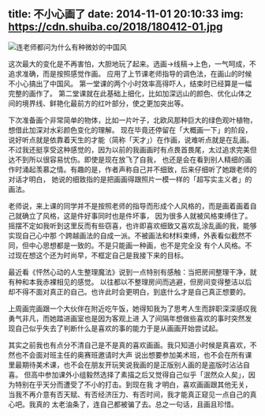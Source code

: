 title: 不小心画了
date: 2014-11-01 20:10:33
img: https://cdn.shuiba.co/2018/180412-01.jpg
---

![连老师都问为什么有种微妙的中国风](https://cdn.shuiba.co/2018/180412-01.jpg)

这次最大的变化是不再害怕，大胆地玩了起来。选画→线稿→上色，一气呵成，不追求准确，而是按照感觉作画。
应用了上节课老师指导的调色法，在画山的时候不小心搞出了中国风。
第一堂课的两个小时效率高得吓人，结束时已经算是一幅完整的画作了。
第二堂课就在此基础上细化，比如加深远山的颜色、优化山体之间的境界线、鲜艳化最前方的红叶部分，使之更加突出等。

下次准备画个非常简单的物体，比如一片叶子，北欧风那种巨大的绿色观叶植物，想借此加深对水彩颜色变化的理解。
现在毕竟还停留在「大概画一下」的阶段，说好听点就是依靠着天生的才能（简称「天才」）在作画，说难听点就是在乱画。
不过我还挺享受这种感觉的，因为以前的我画画时有点畏首畏尾，太过追求完美但达不到所以很容易忧伤。即使是现在放飞了自我，
也还是会在看到别人精细的画作时涌起羡慕之情。有趣的是，作者声称自己并不细致，后来仔细听了她跟老师的对话才明白，
她说的细致指的是把画画得跟照片一模一样的「超写实主义者」的画法。

老师说，来上课的同学并不是按照老师的指导而形成个人风格的，而是画着画着自己就确立了风格，这是件好事同时也是件坏事，
因为很多人就被风格束缚住了。摇摆不定如我听到这里反而有些窃喜，也许即喜欢细致又喜欢乱涂乱画的我，能够实现自己心中那
个跨越画法的自成一派。不被画法和材料束缚，外表看似截然不同，但中心思想都是一致的。不是只能画一种画，也不是完全没
有个人风格。不过现在想这个还为时尚早，不框定自己是我接下来的目标。

最近看《怦然心动的人生整理魔法》说到一点特别有感触：当把房间整理干净，就有种和本我赤裸相见的感觉。
以往都以不整理房间而逃避，但房间变得整洁以后却不得不面对真正的自己。也许此时会更明白，到底什么才是自己真正想要的。

上周画完画跟一个大伙伴在附近吃午饭，她得知我为了思考人生而辞职深深感叹我勇气非凡，而她踏进画室也是因为客观上进
入了间隔年想做些喜欢的事时突然发现自己似乎失去了判断什么是喜欢的事的能力于是从画画开始尝试起。

其实之前我也有点分不清自己是不是真的喜欢画画。我只知道小时候是真喜欢，不然也不会面对班主任的奥赛班邀请时大声
说出想要参加美术班，也不会在所有课里最期待美术课，也不会在朋友开玩笑说我画的是正版别人画的是盗版时沾沾自喜。
但高中参加课外小组毅然选择了素描之后又觉得自己似乎「泯然众人矣」，因为特别在乎天分而遭受了不小的打击。到现在我
才明白，喜欢画画跟其他无关，当我不再介意有否天赋、有否经济压力、有否时间，我才能真正窥见一点自己的真心吧。我真的
太老油条了，连自己都被骗了去。总之一句话，且画且珍惜。






